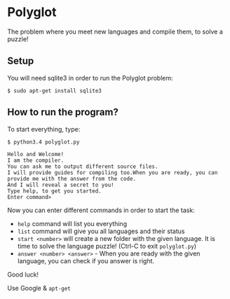 Polyglot
========

The problem where you meet new languages and compile them, to solve a puzzle!

## Setup

You will need sqlite3 in order to run the Polyglot problem:

```
$ sudo apt-get install sqlite3
```

## How to run the program?

To start everything, type:

```
$ python3.4 polyglot.py

Hello and Welcome!
I am the compiler.
You can ask me to output different source files.
I will provide guides for compiling too.When you are ready, you can provide me with the answer from the code.
And I will reveal a secret to you!
Type help, to get you started.
Enter command>

```

Now you can enter different commands in order to start the task:

* `help` command will list you everything
* `list` command will give you all languages and their status
* `start <number>` will create a new folder with the given language. It is time to solve the language puzzle! (Ctrl-C to exit `polyglot.py`)
* `answer <number> <answer>` - When you are ready with the given language, you can check if you answer is right.

Good luck!

Use Google & `apt-get`
